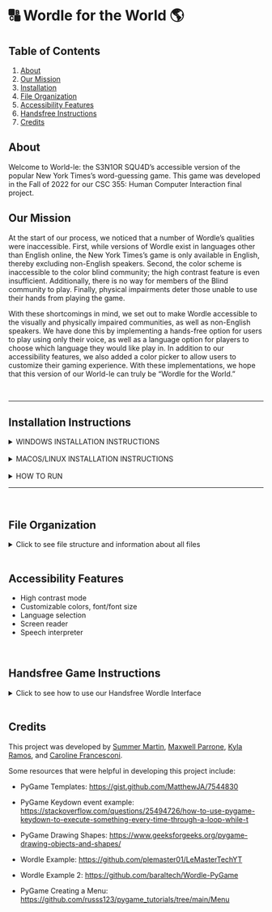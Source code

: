 # 🔠 Wordle for the World 🌎
## Table of Contents
1. [About](#about)
2. [Our Mission](#mission)
3. [Installation](#install)
4. [File Organization](#files)
5. [Accessibility Features](#features)
6. [Handsfree Instructions](#handsfree)
7. [Credits](#credits)

## About <div id='about'/>
Welcome to World-le: the S3N1OR SQU4D’s accessible version of the popular New York Times’s word-guessing game. This game was developed in the Fall of 2022 for our CSC 355: Human Computer Interaction final project.

## Our Mission <div id='mission'/>
At the start of our process, we noticed that a number of Wordle’s qualities were inaccessible. First, while versions of Wordle exist in languages other than English online, the New York Times’s game is only available in English, thereby excluding non-English speakers. Second, the color scheme is inaccessible to the color blind community; the high contrast feature is even insufficient. Additionally, there is no way for members of the Blind community to play. Finally, physical impairments deter those unable to use their hands from playing the game. 

With these shortcomings in mind, we set out to make Wordle accessible to the visually and physically impaired communities, as well as non-English speakers. We have done this by implementing a hands-free option for users to play using only their voice, as well as a language option for players to choose which language they would like play in. In addition to our accessibility features, we also added a color picker to allow users to customize their gaming experience. With these implementations, we hope that this version of our World-le can truly be “Wordle for the World.”

<br>

***

## Installation Instructions <div id='install'/>

<details>
  <summary> WINDOWS INSTALLATION INSTRUCTIONS </summary>
<p>

Install python (Windows installer (64-bit)) using this link :
>https://www.python.org/downloads/release/python-3110/

Ensure you have pygame version 2.1.3 by using the command :

     pip install pygame

- Check the version using :

      pip show pygame

 - To update, use :

       python -m pip install pygame --upgrade --pre

Install the latest version of pygame-menu using the command :

     pip install pygame-menu -U

Install the latest version of PyObjC using the command :

     pip install PyObjC

For speech recognition, install Google’s Speech Recognition package using the command :

     pip install SpeechRecognition  

For speech generation, use Google’s gTTS Python package. To install the Python package type: 

     pip install gTTS 

Install playsound version 1.2.2 using the command :

     pip install playsound==1.2.2

If playsound is already installed, use this command first :

     pip uninstall playsound

You must also download the file libmpg123-0.dll from the following link and place it inside your System32 folder :
>Link: https://www.dll-files.com/libmpg123-0.dll.html

>Folder Location: Search "System32" in your C: drive

***

</details>

<br>

<details>
  <summary> MACOS/LINUX INSTALLATION INSTRUCTIONS </summary>
<p>

Please install the latest version of all packages.  

Ensure you have pygame by using the command:

     pip install pygame

Install pygame-menu using the command :

     pip install pygame-menu

Install PyObjC using the command :

     pip install PyObjC

For speech recognition, install Google’s Speech Recognition package using the command :

     pip install SpeechRecognition  

For speech generation, use Google’s gTTS Python package. To install the Python package type: 

     pip install gTTS 

Install playsound using the command :

     pip install playsound


</details>


<br>

<details>
  <summary> HOW TO RUN</summary>
<p>

Choose a folder in which you would like to download the program. In a terminal, navigate to this folder.  

Run the command:

     git clone https://github.com/PllewxaM/Wordle-for-the-World.git

Navigate to the source code folder using the command:

     cd .\Wordle-for-the-World\src\

Run the program using the command:

     python wordle.py

</details>

***
<br>

## File Organization <div id='files'/>
<details>
  <summary>Click to see file structure and information about all files</summary> 
<p>
  
1. **wordle.py** - main program file that contains the main game function, the main menu and mini menu controls. It also contains the audio interface functions and the user word guess controls:
   - Start up menu - the main control for the menu which opens on running the program. This function uses menu helper functions to draw the sub page content and themes
   - Main game loop - this is the main function of the program which controls how the game functions based on user actions such as input, mouse clicks and button presses
   - User input controls - controls when the user inputs a new letter or word into the program. Controls the removal of letters, and checking the status of the user's guess
   - Audio interface - functions which control the audio interface and the user voice input
   - Mini Menu functionality - controls the mini color menus and the font menu controls
2. **mpg123.exe** - supports the audio interface functionality
   - Used for windows versions to access the mpg123 for audio file generation
3. **helpers** folder - contains additional python program files which contain helper functions used by the main program
   - **draw.py** - contains functions which help to draw the user interface, mini menus (color and font menus) and the user input onto the game board
   - **menu.py** - contains functions which aid in the creation of additional menu pages, the menu themes and drawing of the menu pages 
   - **constants.py** - contains all of the constants which are used accross the different python files in the program. All constants are contained in this file
   - **messages.py** - defines the large chunks of text used in the Instructions and Menus
   - **classes.py** - this file contains the classes used to define the keyboard key objects and the letter objects used in the program
4. **assets** folder - contains program assests such as images used in the UI and the font files used in the program
   - **.png** / **.jpg** files - these .png and .jpg files are images used in the instruction pages and the navigation bar
   - **fonts** folder - this is the folder which contains the font files
     - **.oft** / **.ttf** files - these are the fonts which are used in the program and are used when the user changes the font of the UI contents
5. **sound** folder - contains the sound files used throughout the program
   - **background_music** folder - contains all of the background music files
   - **effects** folder - contains the sounds effects used to indicate correct/semi correct/worng letter placement and other sound effects used throughout the program
   - **untrimmed** - contains unedited sound effects
6. **word_files** folder - contains a list of five letter words for each available language
</details>

<br>

## Accessibility Features <div id='features'/>

* High contrast mode
* Customizable colors, font/font size
* Language selection
* Screen reader
* Speech interpreter

<br>

## Handsfree Game Instructions <div id='handsfree'/>
<details>
  <summary>Click to see how to use our Handsfree Wordle Interface </summary> 
<p>

***
### Activate and Disable

To activate hands-free mode, press the spacebar twice. <br />To disable hand-free mode, say 
> "**Disable**"

***
### Stash
To spell a word, either stash five individual letters, or stash a five-letter word. Below are two ways to stash the word "START":
>“**Stash** S"<br />"**Stash** T"<br />"**Stash**  A"<br />"**Stash** R"<br />"**Stash** T”

>“**Stash** START” 

***
### Replace
Replace command allows the player to exchange one letter in the word for another. 
>"**Replace** x **with** y"

For example, the following command could turn the word “PAILS” to “TAILS”.
>“**Replace** P **with** T” 

The player can also replace a letter at a certain index. For example, the following command could turn "APPLE" to "AMPLE"
>"**Replace** 2 **with** M"

***
### Delete and Clear

The following command deletes the most recently stashed letter:
>"**Delete**"

The following command clears all letters from the stash:
>"**Clear**"

***
### Read
To hear the letters in your current stash, say
>"**Read Guess**"

To hear previous guesses:
>"**Read Guess** (1-5)"

For example, the following command will read out your first guessed word.
>“**Read Guess** 1” 

The following command will read out all letters guessed that are in the correct word, but not in the correct place in one of your guesses:
> "**Read Semi**"

This command will read out all letters guessed that are not in the correct word.
> "**Read Wrong**"

***
### Submit
To submit a stashed guess, say
>"**Submit**"

***
### Play Again
Command used to restart the game after game is complete:
>“**Play Again.**”

***
### Music Control

To change the volume of the background music, say "volume", followed by a number between 0 and 10.
>"**Volume** (1-10)"

To change the background music to find your favorite of the 10 different options, use the following command:
>"**Song** (1-10)"

***
### Audio-Based Tutorial
To learn about how to play the game through audio interface only, use the following command:
>"**Tutorial**"

</details>

<br>

## Credits <div id='credits'/>

This project was developed by [Summer Martin](https://github.com/martis36), [Maxwell Parrone](https://github.com/PllewxaM),
[Kyla Ramos](https://github.com/kyla0509), and [Caroline Francesconi](https://github.com/CarolineFrancesconi). 

Some resources that were helpful in developing this project include: 

* PyGame Templates: https://gist.github.com/MatthewJA/7544830

* PyGame Keydown event example: https://stackoverflow.com/questions/25494726/how-to-use-pygame-keydown-to-execute-something-every-time-through-a-loop-while-t

* PyGame Drawing Shapes: https://www.geeksforgeeks.org/pygame-drawing-objects-and-shapes/

* Wordle Example: https://github.com/plemaster01/LeMasterTechYT

* Wordle Example 2: https://github.com/baraltech/Wordle-PyGame

* PyGame Creating a Menu: https://github.com/russs123/pygame_tutorials/tree/main/Menu 
